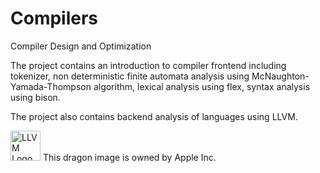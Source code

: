 # Compilers
Compiler Design and Optimization

The project contains an introduction to compiler frontend including tokenizer, non deterministic finite automata analysis using 
 McNaughton-Yamada-Thompson algorithm, lexical analysis using flex, syntax analysis using bison.

The project also contains backend analysis of languages using LLVM.

<img alt="LLVM Logo" src="https://llvm.org/img/DragonFull.png" width="48">
This dragon image is owned by Apple Inc. 
